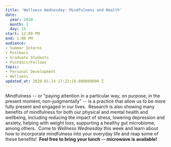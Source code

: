 ```yaml
---
title: 'Wellness Wednesday: Mindfulness and Health'
date:
  year: 2020
  month: 1
  day: 15
start: 12:00 PM
end: 1:00 PM
audience:
- Summer Interns
- Postbacs
- Graduate Students
- Postdocs/Fellows
topic:
- Personal Development
- Wellness
updated_at: 2020-01-14 17:22:16.000000000 Z
---
```

Mindfulness -- or "paying attention in a particular way, on purpose, in
the present moment, non-judgmentally" -- is a practice that allow us to
be more fully present and engaged in our lives.  Research is also
showing many benefits of mindfulness for both our physical and mental
health and wellbeing, including reducing the impact of stress, lowering
depression and anxiety, helping with weight loss, supporting a healthy
gut microbiome, among others.  Come to *Wellness Wednesday* this week
and learn about how to incorporate mindfulness into your everyday life
and reap some of these benefits!  **Feel free to bring your lunch --
microwave is available!**
